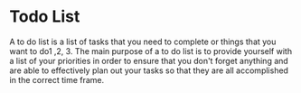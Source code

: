 # Todo List
A to do list is a list of tasks that you need to complete or things that you want to do1 ,2, 3. The main purpose of a to do list is to provide yourself with a list of your priorities in order to ensure that you don't forget anything and are able to effectively plan out your tasks so that they are all accomplished in the correct time frame.

